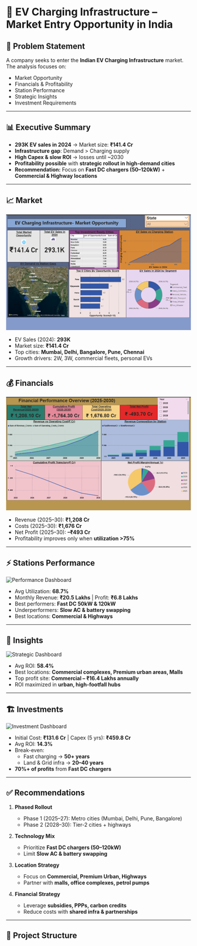 # 🚗 EV Charging Infrastructure – Market Entry Opportunity in India

## 📌 Problem Statement
A company seeks to enter the **Indian EV Charging Infrastructure** market.  
The analysis focuses on:  
- Market Opportunity  
- Financials & Profitability  
- Station Performance  
- Strategic Insights  
- Investment Requirements  

---

## 📊 Executive Summary
- **293K EV sales in 2024** → Market size: **₹141.4 Cr**  
- **Infrastructure gap**: Demand > Charging supply  
- **High Capex & slow ROI** → losses until ~2030  
- **Profitability possible** with **strategic rollout in high-demand cities**  
- **Recommendation:** Focus on **Fast DC chargers (50–120kW)** + **Commercial & Highway locations**  

---

## 📈 Market
![Market Dashboard](https://github.com/Jahanvi06092004/EV-Charging-Infrastructure-India-Market-Entry-/blob/main/Market%20Opportunity%20Dashboard.png)  

- EV Sales (2024): **293K**  
- Market size: **₹141.4 Cr**  
- Top cities: **Mumbai, Delhi, Bangalore, Pune, Chennai**  
- Growth drivers: 2W, 3W, commercial fleets, personal EVs  

---

## 💰 Financials
![Financial Dashboard](https://github.com/Jahanvi06092004/EV-Charging-Infrastructure-India-Market-Entry-/blob/main/Financial%20Performance%20Dashboard.png)  

- Revenue (2025–30): **₹1,208 Cr**  
- Costs (2025–30): **₹1,676 Cr**  
- Net Profit (2025–30): **–₹493 Cr**  
- Profitability improves only when **utilization >75%**  

---

## ⚡ Stations Performance
![Performance Dashboard](./Screenshots/Screenshot3.png)  

- Avg Utilization: **68.7%**  
- Monthly Revenue: **₹20.5 Lakhs** | Profit: **₹6.8 Lakhs**  
- Best performers: **Fast DC 50kW & 120kW**  
- Underperformers: **Slow AC & battery swapping**  
- Best locations: **Commercial & Highways**  

---

## 🎯 Insights
![Strategic Dashboard](./Screenshots/Screenshot4.png)  

- Avg ROI: **58.4%**  
- Best locations: **Commercial complexes, Premium urban areas, Malls**  
- Top profit site: **Commercial – ₹16.4 Lakhs annually**  
- ROI maximized in **urban, high-footfall hubs**  

---

## 🏗 Investments
![Investment Dashboard](./Screenshots/Screenshot5.png)  

- Initial Cost: **₹131.6 Cr** | Capex (5 yrs): **₹459.8 Cr**  
- Avg ROI: **14.3%**  
- Break-even:  
  - Fast charging → **50+ years**  
  - Land & Grid infra → **20–40 years**  
- **70%+ of profits** from **Fast DC chargers**  

---

## ✅ Recommendations
1. **Phased Rollout**  
   - Phase 1 (2025–27): Metro cities (Mumbai, Delhi, Pune, Bangalore)  
   - Phase 2 (2028–30): Tier-2 cities + highways  

2. **Technology Mix**  
   - Prioritize **Fast DC chargers (50–120kW)**  
   - Limit **Slow AC & battery swapping**  

3. **Location Strategy**  
   - Focus on **Commercial, Premium Urban, Highways**  
   - Partner with **malls, office complexes, petrol pumps**  

4. **Financial Strategy**  
   - Leverage **subsidies, PPPs, carbon credits**  
   - Reduce costs with **shared infra & partnerships**  

---

## 📂 Project Structure

